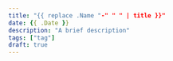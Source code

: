 ```yaml
---
title: "{{ replace .Name "-" " " | title }}"
date: {{ .Date }}
description: "A brief description"
tags: ["tag"]
draft: true
---
```



